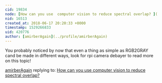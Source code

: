 ```yaml
---
cid: 19834
node: [How can you use  computer vision to reduce spectral overlap? ](../notes/MaggPi/06-17-2018/how-can-you-use-computer-vision-to-reduce-spectral-overlap)
nid: 16513
created_at: 2018-06-17 20:20:33 +0000
timestamp: 1529266833
uid: 420776
author: [amirberAgain](../profile/amirberAgain)
---
```


You probably noticed by now that even a thing as simple as RGB2GRAY cand be made in different ways, look for rpi camera debayer to read more on this topic!

[amirberAgain](../profile/amirberAgain) replying to: [How can you use  computer vision to reduce spectral overlap? ](../notes/MaggPi/06-17-2018/how-can-you-use-computer-vision-to-reduce-spectral-overlap)

